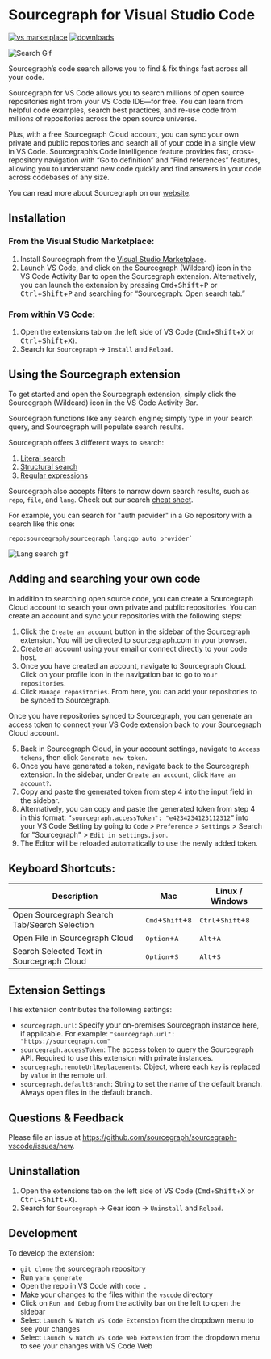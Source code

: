 # Sourcegraph for Visual Studio Code

[![vs marketplace](https://img.shields.io/vscode-marketplace/v/sourcegraph.sourcegraph.svg?label=vs%20marketplace)](https://marketplace.visualstudio.com/items?itemName=sourcegraph.sourcegraph) [![downloads](https://img.shields.io/vscode-marketplace/d/sourcegraph.sourcegraph.svg)](https://marketplace.visualstudio.com/items?itemName=sourcegraph.sourcegraph)

![Search Gif](https://storage.googleapis.com/sourcegraph-assets/VS%20Marketplace/tableContainer2.gif)

Sourcegraph’s code search allows you to find & fix things fast across all your code.

Sourcegraph for VS Code allows you to search millions of open source repositories right from your VS Code IDE—for free. You can learn from helpful code examples, search best practices, and re-use code from millions of repositories across the open source universe.

Plus, with a free Sourcegraph Cloud account, you can sync your own private and public repositories and search all of your code in a single view in VS Code. Sourcegraph’s Code Intelligence feature provides fast, cross-repository navigation with “Go to definition” and “Find references” features, allowing you to understand new code quickly and find answers in your code across codebases of any size.

You can read more about Sourcegraph on our [website](https://about.sourcegraph.com/).

## Installation

### From the Visual Studio Marketplace:

1. Install Sourcegraph from the [Visual Studio Marketplace](https://marketplace.visualstudio.com/items?itemName=sourcegraph.sourcegraph).
2. Launch VS Code, and click on the Sourcegraph (Wildcard) icon in the VS Code Activity Bar to open the Sourcegraph extension. Alternatively, you can launch the extension by pressing <kbd>Cmd</kbd>+<kbd>Shift</kbd>+<kbd>P</kbd> or <kbd>Ctrl</kbd>+<kbd>Shift</kbd>+<kbd>P</kbd> and searching for “Sourcegraph: Open search tab.”

### From within VS Code:

1. Open the extensions tab on the left side of VS Code (<kbd>Cmd</kbd>+<kbd>Shift</kbd>+<kbd>X</kbd> or <kbd>Ctrl</kbd>+<kbd>Shift</kbd>+<kbd>X</kbd>).
2. Search for `Sourcegraph` -> `Install` and `Reload`.

## Using the Sourcegraph extension

To get started and open the Sourcegraph extension, simply click the Sourcegraph (Wildcard) icon in the VS Code Activity Bar.

Sourcegraph functions like any search engine; simply type in your search query, and Sourcegraph will populate search results.

Sourcegraph offers 3 different ways to search:

1. [Literal search](https://learn.sourcegraph.com/how-to-search-code-with-sourcegraph-using-literal-patterns)
2. [Structural search](https://learn.sourcegraph.com/how-to-search-with-sourcegraph-using-structural-patterns)
3. [Regular expressions](https://learn.sourcegraph.com/how-to-search-with-sourcegraph-using-regular-expression-patterns)

Sourcegraph also accepts filters to narrow down search results, such as `repo`, `file`, and `lang`. Check out our search [cheat sheet](https://learn.sourcegraph.com/how-to-search-code-with-sourcegraph-a-cheat-sheet).

For example, you can search for "auth provider" in a Go repository with a search like this one:

```
repo:sourcegraph/sourcegraph lang:go auto provider`
```

![Lang search gif](https://storage.googleapis.com/sourcegraph-assets/VS%20Marketplace/sourcegraph_search.gif)

## Adding and searching your own code

In addition to searching open source code, you can create a Sourcegraph Cloud account to search your own private and public repositories. You can create an account and sync your repositories with the following steps:

1. Click the `Create an account` button in the sidebar of the Sourcegraph extension. You will be directed to sourcegraph.com in your browser.
2. Create an account using your email or connect directly to your code host.
3. Once you have created an account, navigate to Sourcegraph Cloud. Click on your profile icon in the navigation bar to go to `Your repositories`.
4. Click `Manage repositories`. From here, you can add your repositories to be synced to Sourcegraph.

Once you have repositories synced to Sourcegraph, you can generate an access token to connect your VS Code extension back to your Sourcegraph Cloud account.

5. Back in Sourcegraph Cloud, in your account settings, navigate to `Access tokens`, then click `Generate new token`.
6. Once you have generated a token, navigate back to the Sourcegraph extension. In the sidebar, under `Create an account`, click `Have an account?`.
7. Copy and paste the generated token from step 4 into the input field in the sidebar.
8. Alternatively, you can copy and paste the generated token from step 4 in this format: `“sourcegraph.accessToken": "e4234234123112312”` into your VS Code Setting by going to `Code` > `Preference` > `Settings` > Search for "Sourcegraph" > `Edit in settings.json`.
9. The Editor will be reloaded automatically to use the newly added token.

## Keyboard Shortcuts:

| Description                                  | Mac                                          | Linux / Windows                               |
| -------------------------------------------- | -------------------------------------------- | --------------------------------------------- |
| Open Sourcegraph Search Tab/Search Selection | <kbd>Cmd</kbd>+<kbd>Shift</kbd>+<kbd>8</kbd> | <kbd>Ctrl</kbd>+<kbd>Shift</kbd>+<kbd>8</kbd> |
| Open File in Sourcegraph Cloud               | <kbd>Option</kbd>+<kbd>A</kbd>               | <kbd>Alt</kbd>+<kbd>A</kbd>                   |
| Search Selected Text in Sourcegraph Cloud    | <kbd>Option</kbd>+<kbd>S</kbd>               | <kbd>Alt</kbd>+<kbd>S</kbd>                   |

## Extension Settings

This extension contributes the following settings:

- `sourcegraph.url`: Specify your on-premises Sourcegraph instance here, if applicable. For example: `"sourcegraph.url": "https://sourcegraph.com"`
- `sourcegraph.accessToken`: The access token to query the Sourcegraph API. Required to use this extension with private instances.
- `sourcegraph.remoteUrlReplacements`: Object, where each `key` is replaced by `value` in the remote url.
- `sourcegraph.defaultBranch`: String to set the name of the default branch. Always open files in the default branch.

## Questions & Feedback

Please file an issue at https://github.com/sourcegraph/sourcegraph-vscode/issues/new.

## Uninstallation

1.  Open the extensions tab on the left side of VS Code (<kbd>Cmd</kbd>+<kbd>Shift</kbd>+<kbd>X</kbd> or <kbd>Ctrl</kbd>+<kbd>Shift</kbd>+<kbd>X</kbd>).
2.  Search for `Sourcegraph` -> Gear icon -> `Uninstall` and `Reload`.

## Development

To develop the extension:

- `git clone` the sourcegraph repository
- Run `yarn generate`
- Open the repo in VS Code with `code .`
- Make your changes to the files within the `vscode` directory
- Click on `Run and Debug` from the activity bar on the left to open the sidebar
- Select `Launch & Watch VS Code Extension` from the dropdown menu to see your changes
- Select `Launch & Watch VS Code Web Extension` from the dropdown menu to see your changes with VS Code Web

